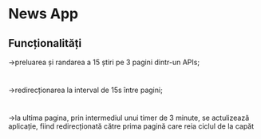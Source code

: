 # News App

## Funcționalități
->preluarea și randarea a 15 știri pe 3 pagini dintr-un APIs;
#
->redirecționarea la interval de 15s între pagini;
#
->la ultima pagina, prin intermediul unui timer de 3 minute, se actulizează aplicație, fiind redirecționată către prima pagină care reia ciclul de la capăt






